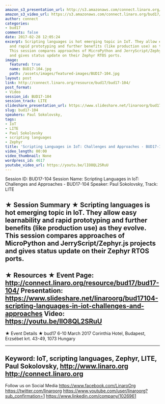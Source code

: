 ```yaml
---
amazon_s3_presentation_url: http://s3.amazonaws.com/connect.linaro.org/bud17/Presentations/BUD17-104%20-%20Scripting%20Languages%20in%20IoT.pdf
amazon_s3_video_url: https://s3.amazonaws.com/connect.linaro.org/bud17/Videos/Monday/BUD17-104%20Scripting%20Languages%20in%20IoT%20%20Challenge%20and%20Approaches.mp4
author: connect
categories:
- bud17
comments: false
date: 2017-02-28 12:05:24
excerpt: Scripting languages is hot emerging topic in IoT. They allow easy learnability
  and rapid prototyping and further benefits (like production use) as they evolve.
  This session compares approaches of MicroPython and JerryScript/Zephyr.js projects
  and gives status update on their Zephyr RTOS ports.
image:
  featured: true
  name: BUD17-104.jpg
  path: /assets/images/featured-images/BUD17-104.jpg
layout: post
link: http://connect.linaro.org/resource/bud17/bud17-104/
post_format:
- Video
session_id: BUD17-104
session_track: LITE
slideshare_presentation_url: https://www.slideshare.net/linaroorg/bud17104-scripting-languages-in-iot-challenges-and-approaches
slug: bud17-104
speakers: Paul Sokolovsky,
tags:
- IoT
- LITE
- Paul Sokolovsky
- scripting languages
- Zephyr
title: 'Scripting Languages in IoT: Challenges and Approaches - BUD17-104'
video_length: 00:00
video_thumbnail: None
wordpress_id: 4617
youtube_video_url: https://youtu.be/lIO8QL2SRuU
---
```


Session ID: BUD17-104
Session Name: Scripting Languages in IoT: Challenges and Approaches - BUD17-104
Speaker: Paul Sokolovsky,
Track: LITE

★ Session Summary ★
Scripting languages is hot emerging topic in IoT. They allow easy learnability and rapid prototyping and further benefits (like production use) as they evolve. This session compares approaches of MicroPython and JerryScript/Zephyr.js projects and gives status update on their Zephyr RTOS ports.
---------------------------------------------------
★ Resources ★
Event Page: http://connect.linaro.org/resource/bud17/bud17-104/
Presentation: https://www.slideshare.net/linaroorg/bud17104-scripting-languages-in-iot-challenges-and-approaches
Video: https://youtu.be/lIO8QL2SRuU
---------------------------------------------------

★ Event Details ★
bud17
6-10 March 2017
Corinthia Hotel, Budapest,
Erzsébet krt. 43-49,
1073 Hungary

---------------------------------------------------
Keyword: IoT, scripting languages, Zephyr, LITE, Paul Sokolovsky,
http://www.linaro.org
http://connect.linaro.org
---------------------------------------------------
Follow us on Social Media
https://www.facebook.com/LinaroOrg
https://twitter.com/linaroorg
https://www.youtube.com/user/linaroorg?sub_confirmation=1
https://www.linkedin.com/company/1026961